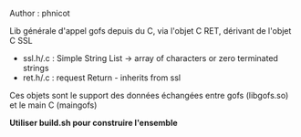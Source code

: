 Author : phnicot

Lib générale d'appel gofs depuis du C, via l'objet C RET, dérivant de l'objet C SSL

* ssl.h/.c : Simple String List
-> array of characters or zero terminated strings
* ret.h/.c : request Return - inherits from ssl

Ces objets sont le support des données échangées entre gofs (libgofs.so) et le main C (maingofs)


**Utiliser build.sh pour construire l'ensemble**
